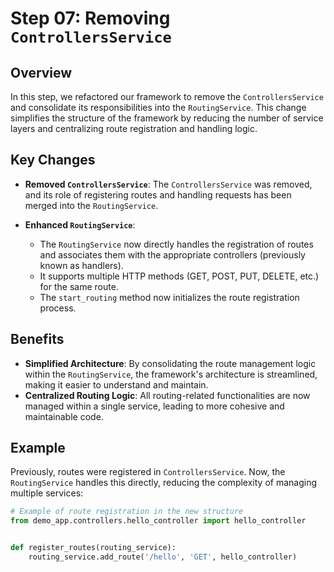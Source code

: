 # Step 07: Removing `ControllersService`

## Overview

In this step, we refactored our framework to remove the `ControllersService` and consolidate its responsibilities
into the `RoutingService`. This change simplifies the structure of the framework by reducing the number of service
layers and centralizing route registration and handling logic.

## Key Changes

- **Removed `ControllersService`**: The `ControllersService` was removed, and its role of registering routes
  and handling requests has been merged into the `RoutingService`.

- **Enhanced `RoutingService`**:
    - The `RoutingService` now directly handles the registration of routes and associates them with 
      the appropriate controllers (previously known as handlers).
    - It supports multiple HTTP methods (GET, POST, PUT, DELETE, etc.) for the same route.
    - The `start_routing` method now initializes the route registration process.

## Benefits

- **Simplified Architecture**: By consolidating the route management logic within the `RoutingService`, 
  the framework's architecture is streamlined, making it easier to understand and maintain.
- **Centralized Routing Logic**: All routing-related functionalities are now managed within a single service, 
  leading to more cohesive and maintainable code.

## Example

Previously, routes were registered in `ControllersService`. Now, the `RoutingService` handles this directly, 
reducing the complexity of managing multiple services:

```python
# Example of route registration in the new structure
from demo_app.controllers.hello_controller import hello_controller


def register_routes(routing_service):
    routing_service.add_route('/hello', 'GET', hello_controller)
```
